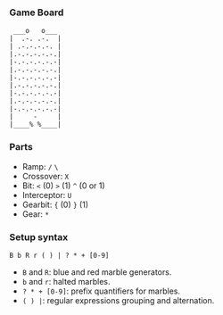 ### Game Board

	 ___o   o___
	|  .-. .-.  |
	| .-.-.-.-. |
	|.-.-.-.-.-.|
	|-.-.-.-.-.-|
	|.-.-.-.-.-.|
	|-.-.-.-.-.-|
	|.-.-.-.-.-.|
	|-.-.-.-.-.-|
	|.-.-.-.-.-.|
	|-.-.-.-.-.-|
	|     -     |
	|____% %____|

### Parts

+ Ramp: `/` `\`
+ Crossover: `X`
+ Bit: `<` (0) `>` (1) `^` (0 or 1)
+ Interceptor: `U`
+ Gearbit: `{` (0) `}` (1)
+ Gear: `*`

### Setup syntax

`B b R r ( ) | ? * + [0-9]`

+ `B` and `R`: blue and red marble generators.
+ `b` and `r`: halted marbles.
+ `? * + [0-9]`: prefix quantifiers for marbles.
+ `( ) |`: regular expressions grouping and alternation.

